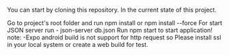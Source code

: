 You can start by cloning this repository. In the current state of this project.

Go to  project's root folder and run npm install or npm install --force
For start JSON server run - json-server db.json 
Run npm start to start application!
note: -Expo android build is not support for http request so Please install ssl in your local system or create a web build for test.
